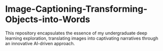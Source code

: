 # Image-Captioning-Transforming-Objects-into-Words
This repository encapsulates the essence of my undergraduate deep learning exploration, translating images into captivating narratives through an innovative AI-driven approach.

